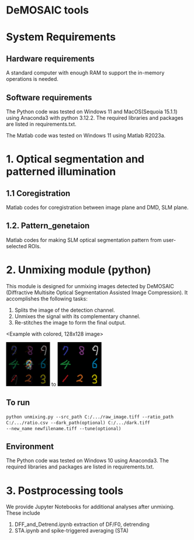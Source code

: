 # DeMOSAIC tools

# System Requirements
## Hardware requirements
A standard computer with enough RAM to support the in-memory operations is needed.
## Software requirements
The Python code was tested on Windows 11 and MacOS(Sequoia 15.1.1) using Anaconda3 with python 3.12.2. The required libraries and packages are listed in requirements.txt.

The Matlab code was tested on Windows 11 using Matlab R2023a.

# 1. Optical segmentation and patterned illumination
## 1.1 Coregistration
Matlab codes for coregistration between image plane and DMD, SLM plane.

## 1.2. Pattern_genetaion
Matlab codes for making SLM optical segmentation pattern from user-selected ROIs. 

# 2. Unmixing module (python)
This module is designed for unmixing images detected by DeMOSAIC (Diffractive Multisite Optical Segmentation Assisted Image Compression). It accomplishes the following tasks:

1. Splits the image of the detection channel.
2. Unmixes the signal with its complementary channel.
3. Re-stitches the image to form the final output.

<Example with colored, 128x128 image>

![befor process](/img/TEST_MIXED_uint8.png) to ![after process](/img/TEST_DEMIXED_uint8.png)

## To run
  
  ```
  python unmixing.py --src_path C:/.../raw_image.tiff --ratio_path C:/.../ratio.csv --dark_path(optional) C:/.../dark.tiff 
  --new_name newfilename.tiff --tune(optional)
  ```

## Environment
The Python code was tested on Windows 10 using Anaconda3. The required libraries and packages are listed in requirements.txt.

# 3. Postprocessing tools
We provide Jupyter Notebooks for additional analyses after unmixing. These include 

1. DFF_and_Detrend.ipynb
extraction of DF/F0, detrending
2. STA.ipynb
and spike-triggered averaging (STA)
